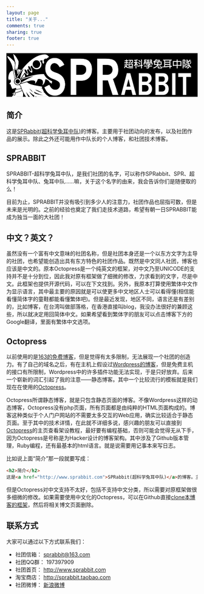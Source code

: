 ```yaml
---
layout: page
title: "关于..."
comments: true
sharing: true
footer: true
---
```

<img src="/images/logo_long_s.png" alt="SPRABBIT"/>

<h2>简介</h2>
这是<a href="http://www.sprabbit.com">SPRabbit(超科学兔耳中队)</a>的博客。主要用于社团动向的发布，以及社团作品的展示。除此之外还可能用作中队长的个人博客，和社团技术博客。

<h2>SPRABBIT</h2>
SPRABBIT-超科学兔耳中队，是我们社团的名字，可以称作SPRabbit、SPR、超科学兔耳中队、兔耳中队……嘛，关于这个名字的由来，我会告诉你们是随便取的么！

目前为止，SPRABBIT并没有吸引到多少人的注意力，社团作品也屈指可数，但是未来是光明的。之前的经验也奠定了我们走技术道路，希望有朝一日SPRABBIT能成为独当一面的大社团！

<h2>中文？英文？</h2>
虽然没有一个富有中文意味的社团名称，但是社团本身还是一个以东方文字为主导的社团，也希望能创造出具有东方特色的社团作品。既然是中文同人社团，博客也应该是中文的。原本Octopress是一个纯英文的框架，对中文乃至UNICODE的支持并不是十分到位，因此我对原有框架做了细微的修改，力求看到的文字，尽是中文。此框架也提供开源代码，可以在下文找到。另外，我原本打算使用繁体中文作为显示语言，其中最主要的原因就是可以使更多中文地区人士可以看得懂(相信能看懂简体字的童鞋都能看懂繁体吧)。但是最近发现，地区不同，语言还是有差别的，比如博客，在台湾叫做部落格，在香港直接叫blog，我没办法很好的兼顾这些，所以就决定用回简体中文。如果希望看到繁体字的朋友可以点击博客下方的Google翻译，里面有繁体中文选项。

<h2>Octopress</h2>
以前使用的是<a href="http://sprabbit.blog.163.com/">163的免费博客</a>，但是觉得有太多限制，无法展现一个社团的创造力。有了自己的域名之后，有在主机上假设过<a href="http://www.sprabbit.com/blog">Wordpress的博客</a>，但是免费主机的接口有所限制，Wordpress中的许多插件功能无法实现，于是只好放弃。后来一个崭新的词汇引起了我的注意——静态博客。其中一个比较流行的模板就是我们现在在使用的<a href="http://octopress.org/">Octopress</a>。

Octopress所谓静态博客，就是只包含静态页面的博客。不像Wordpress这样的动态博客，Octopress没有php页面，所有页面都是由纯粹的HTML页面构成的。博客这种类似于个人门户网站的不需要太多交互的Web应用，确实比较适合于静态页面。至于其中的技术详情，在此就不详细多说，感兴趣的朋友可以直接到<a href="http://octopress.org/">Octopress</a>的主页查看架设教程，最好要有编程基础，否则可能会觉得无从下手，因为Octopress是号称是为Hacker设计的博客架构。其中涉及了Github版本管理，Ruby编程，还有最基本的html语言。就是说需要用记事本来写日志。

比如说上面“简介”那一段就要写成：
```  html 简介 http://blog.sprabbit.com/about 页面
<h2>简介</h2>
这是<a href="http://www.sprabbit.com">SPRabbit(超科学兔耳中队)</a>的博客。主要用于社团动向的发布，以及社团作品的展示。除此之外还可能用作中队长的个人博客，和社团技术博客。
``` 

但是Octopress对中文支持不太好，包括不支持中文分类，所以需要对原框架做很多细微的修改。如果需要使用中文化的Octopress，可以在Github直接<a href="https://github.com/denjones/denjones.github.com/tree/source">clone本博客的框架</a>，然后将相关博文页面删除。

<h2>联系方式</h2>
大家可以通过以下方式联系我们：
<ul>
<li>社团信箱： <a href="mailto:sprabbit@163.com">sprabbit@163.com</a></li>
<li>社团QQ群： 197397909</li>
<li>社团首页： <a href="http://www.sprabbit.com">http://www.sprabbit.com</a></li>
<li>淘宝商店： <a href="http://sprabbit.taobao.com">http://sprabbit.taobao.com</a></li>
<li>社团微博： <a href="http://weibo.com/kenjones">新浪微博</a></li>
</ul>
